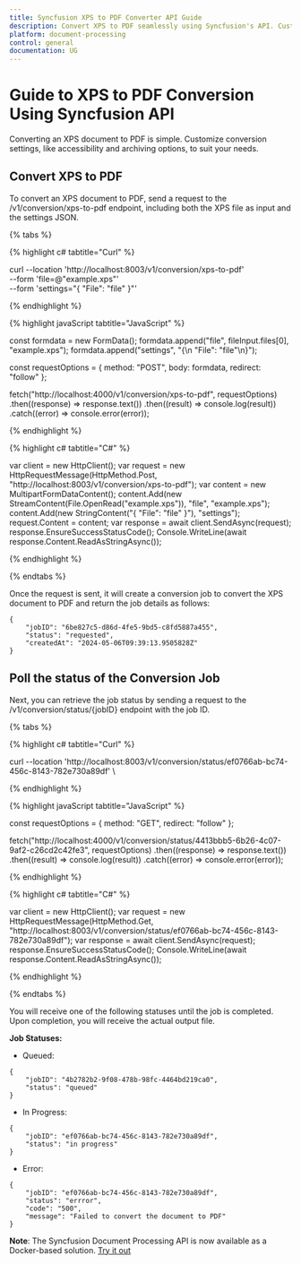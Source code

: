 ```yaml
---
title: Syncfusion XPS to PDF Converter API Guide
description: Convert XPS to PDF seamlessly using Syncfusion's API. Customize settings, monitor job status, and integrate effortlessly into your applications.
platform: document-processing
control: general
documentation: UG
---
```

# Guide to XPS to PDF Conversion Using Syncfusion API

Converting an XPS document to PDF is simple. Customize conversion settings, like accessibility and archiving options, to suit your needs.

## Convert XPS to PDF

To convert an XPS document to PDF, send a request to the /v1/conversion/xps-to-pdf endpoint, including both the XPS file as input and the settings JSON.

{% tabs %}

{% highlight c# tabtitle="Curl" %}

curl --location 'http://localhost:8003/v1/conversion/xps-to-pdf' \
--form 'file=@"example.xps"' \
--form 'settings="{
  \"File\": \"file\"
}"'

{% endhighlight %}

{% highlight javaScript tabtitle="JavaScript" %}

const formdata = new FormData();
formdata.append("file", fileInput.files[0], "example.xps");
formdata.append("settings", "{\n  \"File\": \"file\"\n}");

const requestOptions = {
  method: "POST",
  body: formdata,
  redirect: "follow"
};

fetch("http://localhost:4000/v1/conversion/xps-to-pdf", requestOptions)
  .then((response) => response.text())
  .then((result) => console.log(result))
  .catch((error) => console.error(error));

{% endhighlight %} 

{% highlight c# tabtitle="C#" %}

var client = new HttpClient();
var request = new HttpRequestMessage(HttpMethod.Post, "http://localhost:8003/v1/conversion/xps-to-pdf");
var content = new MultipartFormDataContent();
content.Add(new StreamContent(File.OpenRead("example.xps")), "file", "example.xps");
content.Add(new StringContent("{
  \"File\": \"file\"
}"), "settings");
request.Content = content;
var response = await client.SendAsync(request);
response.EnsureSuccessStatusCode();
Console.WriteLine(await response.Content.ReadAsStringAsync());

{% endhighlight %} 

{% endtabs %}

Once the request is sent, it will create a conversion job to convert the XPS document to PDF and return the job details as follows:

```
{
    "jobID": "6be827c5-d86d-4fe5-9bd5-c8fd5887a455",
    "status": "requested",
    "createdAt": "2024-05-06T09:39:13.9505828Z"
}
```
## Poll the status of the Conversion Job

Next, you can retrieve the job status by sending a request to the /v1/conversion/status/{jobID} endpoint with the job ID.

{% tabs %}

{% highlight c# tabtitle="Curl" %}

curl --location 'http://localhost:8003/v1/conversion/status/ef0766ab-bc74-456c-8143-782e730a89df' \

{% endhighlight %}

{% highlight javaScript tabtitle="JavaScript" %}

const requestOptions = {
  method: "GET",
  redirect: "follow"
};

fetch("http://localhost:4000/v1/conversion/status/4413bbb5-6b26-4c07-9af2-c26cd2c42fe3", requestOptions)
  .then((response) => response.text())
  .then((result) => console.log(result))
  .catch((error) => console.error(error));

{% endhighlight %} 

{% highlight c# tabtitle="C#" %}

var client = new HttpClient();
var request = new HttpRequestMessage(HttpMethod.Get, "http://localhost:8003/v1/conversion/status/ef0766ab-bc74-456c-8143-782e730a89df");
var response = await client.SendAsync(request);
response.EnsureSuccessStatusCode();
Console.WriteLine(await response.Content.ReadAsStringAsync());

{% endhighlight %} 

{% endtabs %}

You will receive one of the following statuses until the job is completed. Upon completion, you will receive the actual output file.

**Job Statuses:**

- Queued:

```
{
    "jobID": "4b2782b2-9f08-478b-98fc-4464bd219ca0",
    "status": "queued"
}
```
- In Progress:

```
{
    "jobID": "ef0766ab-bc74-456c-8143-782e730a89df",
    "status": "in progress"
}
```
- Error:

```
{
    "jobID": "ef0766ab-bc74-456c-8143-782e730a89df",
    "status": "errror",
    "code": "500",
    "message": "Failed to convert the document to PDF"        
}
```

**Note**: The Syncfusion Document Processing API is now available as a Docker-based solution. [Try it out](https://hub.docker.com/r/syncfusion/document-processing-apis)